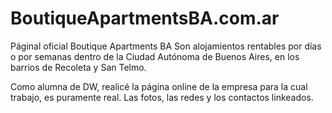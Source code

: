 # BoutiqueApartmentsBA.com.ar
Páginal oficial Boutique Apartments BA
Son alojamientos rentables por días o por semanas dentro de la Ciudad Autónoma de Buenos Aires, en los barrios de Recoleta y San Telmo. 

Como alumna de DW, realicé la página online de la empresa para la cual trabajo, es puramente real. Las fotos, las redes y los contactos linkeados.
